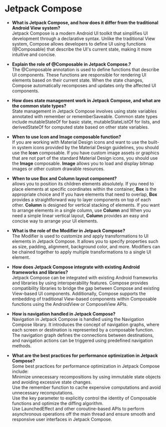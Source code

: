 # Jetpack Compose

* **What is Jetpack Compose, and how does it differ from the traditional Android View system?**<br>
  Jetpack Compose is a modern Android UI toolkit that simplifies UI development through a declarative syntax. Unlike the traditional View system, Compose allows developers to define UI using functions (@Composable) that describe the UI's current state, making it more intuitive and concise.</p>

* **Explain the role of @Composable in Jetpack Compose.?**<br>
  The @Composable annotation is used to define functions that describe UI components. These functions are responsible for rendering UI elements based on their current state. When the state changes, Compose automatically recomposes and updates only the affected UI components.</p>

* **How does state management work in Jetpack Compose, and what are the common state types?**<br>
  State management in Jetpack Compose involves using state variables annotated with remember or rememberSaveable. Common state types include mutableStateOf for basic state, mutableStateListOf for lists, and derivedStateOf for computed state based on other state variables.

* **When to use Icon and Image composable function?**<br>
  If you are working with Material Design icons and want to use the built-in system icons provided by the Material Design guidelines, you should use the <b>Icon</b> composable. If you have custom image assets or graphics that are not part of the standard Material Design icons, you should use the <b>Image</b> composable. <b>Image</b> allows you to load and display bitmap images or other custom drawable resources.</p>

* **When to use Box and Column layout component?**<br>
  allows you to position its children elements absolutely. If you need to place elements at specific coordinates within the container, <b>Box</b> is the appropriate choice and If you have elements that need to overlap, <b>Box</b> provides a straightforward way to layer components on top of each other. <b>Column</b> is designed for vertical stacking of elements. If you want to arrange elements in a single column, use <b>Column</b> and When you need a simple linear vertical layout, <b>Column</b> provides an easy and concise way to arrange your UI elements.

* **What is the role of the Modifier in Jetpack Compose?**<br>
  The Modifier is used to customize and apply transformations to UI elements in Jetpack Compose. It allows you to specify properties such as size, padding, alignment, background color, and more. Modifiers can be chained together to apply multiple transformations to a single UI element.

* **How does Jetpack Compose integrate with existing Android frameworks and libraries?**<br>
  Jetpack Compose can be integrated with existing Android frameworks and libraries by using interoperability features. Compose provides compatibility libraries to bridge the gap between Compose and existing View-based UI components. Additionally, Compose supports the embedding of traditional View-based components within Composable functions using the AndroidView or ComposeView APIs.

* **How is navigation handled in Jetpack Compose?**<br>
  Navigation in Jetpack Compose is handled using the Navigation Compose library. It introduces the concept of navigation graphs, where each screen or destination is represented by a composable function. The navigation graph defines the connections between destinations, and navigation actions can be triggered using predefined navigation methods.

* **What are the best practices for performance optimization in Jetpack Compose?**<br>
   Some best practices for performance optimization in Jetpack Compose include: <br>Minimize unnecessary recompositions by using immutable state objects and avoiding excessive state changes. <br>Use the remember function to cache expensive computations and avoid unnecessary recomputations. <br>Use the key parameter to explicitly control the identity of Composable functions and optimize the diffing algorithm. <br>Use LaunchedEffect and other coroutine-based APIs to perform asynchronous operations off the main thread and ensure smooth and responsive user interfaces in Jetpack Compose.
